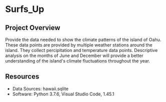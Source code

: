 # Surfs_Up

## Project Overview

Provide the data needed to show the climate patterns of the island of Oahu. These data points are provided by multiple weather stations around the island. They collect percipitation and temperature data points. Descriptive analysis on the months of June and December will provide a better understanding of the island's climate fluctuations throughout the year. 

## Resources

- Data Sources: hawaii.sqlite
- Software: Python 3.7.6, Visual Studio Code, 1.45.1
